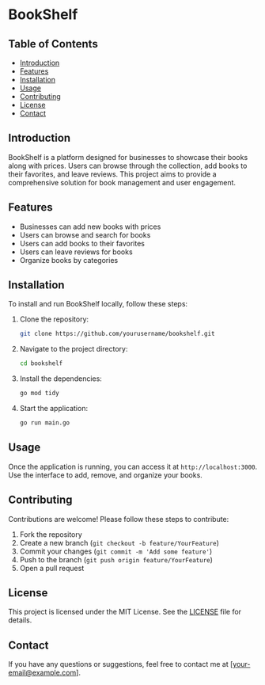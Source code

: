 # BookShelf

## Table of Contents

- [Introduction](#introduction)
- [Features](#features)
- [Installation](#installation)
- [Usage](#usage)
- [Contributing](#contributing)
- [License](#license)
- [Contact](#contact)

## Introduction

BookShelf is a platform designed for businesses to showcase their books along with prices. Users can browse through the collection, add books to their favorites, and leave reviews. This project aims to provide a comprehensive solution for book management and user engagement.

## Features

- Businesses can add new books with prices
- Users can browse and search for books
- Users can add books to their favorites
- Users can leave reviews for books
- Organize books by categories

## Installation

To install and run BookShelf locally, follow these steps:

1. Clone the repository:
   ```sh
   git clone https://github.com/yourusername/bookshelf.git
   ```
2. Navigate to the project directory:
   ```sh
   cd bookshelf
   ```
3. Install the dependencies:
   ```sh
   go mod tidy
   ```
4. Start the application:
   ```sh
   go run main.go
   ```

## Usage

Once the application is running, you can access it at `http://localhost:3000`. Use the interface to add, remove, and organize your books.

## Contributing

Contributions are welcome! Please follow these steps to contribute:

1. Fork the repository
2. Create a new branch (`git checkout -b feature/YourFeature`)
3. Commit your changes (`git commit -m 'Add some feature'`)
4. Push to the branch (`git push origin feature/YourFeature`)
5. Open a pull request

## License

This project is licensed under the MIT License. See the [LICENSE](LICENSE) file for details.

## Contact

If you have any questions or suggestions, feel free to contact me at [your-email@example.com].

